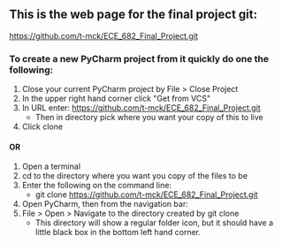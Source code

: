 ## This is the web page for the final project git:
https://github.com/t-mck/ECE_682_Final_Project.git

### To create a new PyCharm project from it quickly do one the following:
1. Close your current PyCharm project by File > Close Project
2. In the upper right hand corner click "Get from VCS"
3. In URL enter: https://github.com/t-mck/ECE_682_Final_Project.git
   -  Then in directory pick where you want your copy of this to live
4. Click clone

#### OR
1. Open a terminal   
2. cd to the directory where you want you copy of the files to be
3. Enter the following on the command line:
   -  git clone https://github.com/t-mck/ECE_682_Final_Project.git
4. Open PyCharm, then from the navigation bar:
5. File > Open > Navigate to the directory created by git clone
   - This directory will show a regular folder icon, but it should have a little black box in the bottom left hand corner.

